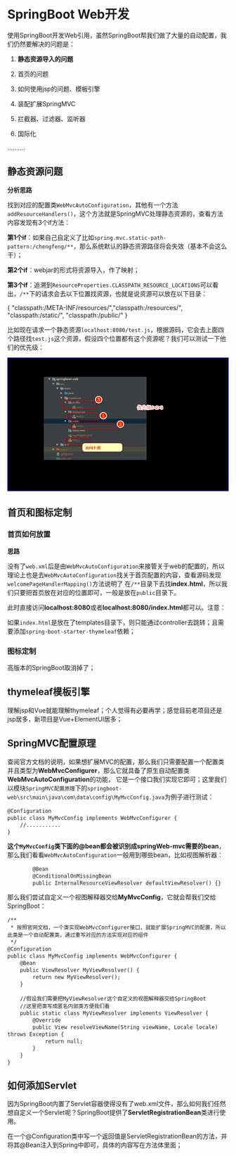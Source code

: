 # SpringBoot Web开发

使用SpringBoot开发Web引用，虽然SpringBoot帮我们做了大量的自动配置，我们仍然要解决的问题是：
1. **静态资源导入的问题**

2. 首页的问题

3. 如何使用jsp的问题、模板引擎

4. 装配扩展SpringMVC

5. 拦截器、过滤器、监听器

6. 国际化

..........



## 静态资源问题

**分析思路**

找到对应的配置类`WebMvcAutoConfiguration`，其他有一个方法`addResourceHandlers()`，这个方法就是SpringMVC处理静态资源的，查看方法内容发现有3个if方法：

**第1个if**：如果自己自定义了比如`spring.mvc.static-path-pattern:/chengfeng/**`，那么系统默认的静态资源路径将会失效（基本不会这么干）；

**第2个if**：webjar的形式将资源导入，作了映射；

**第3个if**：追溯到`ResourceProperties.CLASSPATH_RESOURCE_LOCATIONS`可以看出，`/**`下的请求会去以下位置找资源，也就是说资源可以放在以下目录：

{ "classpath:/META-INF/resources/","classpath:/resources/", "classpath:/static/", "classpath:/public/" }

比如现在请求一个静态资源`localhost:8080/test.js`，根据源码，它会去上面四个路径找`test.js`这个资源，假设四个位置都有这个资源呢？我们可以测试一下他们的优先级：

![静态资源目录的位置和优先级](https://github.com/MajorTooooom/SpringBoot/blob/master/images/%E9%9D%99%E6%80%81%E8%B5%84%E6%BA%90%E7%9B%AE%E5%BD%95%E7%9A%84%E4%BD%8D%E7%BD%AE%E5%92%8C%E4%BC%98%E5%85%88%E7%BA%A7.png)

 ## 首页和图标定制

 ### 首页如何放置
 **思路**

没有了`web.xml`后是由`WebMvcAutoConfiguration`来接管关于web的配置的，所以理论上也是去`WebMvcAutoConfiguration`找关于首页配置的内容，查看源码发现`welcomePageHandlerMapping()`方法说明了
在`/**`目录下去找**index.html**，所以我们只要把首页放在对应的位置即可，一般是放在`public`目录下。

此时直接访问**localhost:8080**或者**localhost:8080/index.html**都可以。注意：

如果`index.html`是放在了templates目录下，则只能通过controller去跳转；且需要添加`spring-boot-starter-thymeleaf`依赖；

### 图标定制

高版本的SpringBoot取消掉了；

## thymeleaf模板引擎

理解jsp和Vue就能理解thymeleaf；个人觉得有必要再学；感觉目前老项目还是jsp居多，新项目是Vue+ElementUI居多；

## SpringMVC配置原理

查阅官方文档的说明，如果想扩展MVC的配置，那么我们只需要配置一个配置类并且类型为**WebMvcConfigurer**，那么它就具备了原生自动配置类**WebMvcAutoConfiguration**的功能，
它是一个接口我们实现它即可；这里我们以模块`SpringMVC配置原理`下的`springboot-web\src\main\java\com\data\config\MyMvcConfig.java`为例子进行测试：

```
@Configuration
public class MyMvcConfig implements WebMvcConfigurer {
    //...........
}
```
**这个`MyMvcConfig`类下面的@bean都会被识别成springWeb-mvc需要的bean**，那么我们看看`WebMvcAutoConfiguration`一般用到哪些bean，比如视图解析器：

```
		@Bean
		@ConditionalOnMissingBean
		public InternalResourceViewResolver defaultViewResolver() {}
```

那么我们尝试自定义一个视图解释器交给**MyMvcConfig**，它就会帮我们交给SpringBoot：

```
/**
 * 按照官网文档，一个类实现WebMvcConfigurer接口，就能扩展SpringMVC的配置，所以此类是一个自动配置类，通过重写对应的方法实现对应的组件
 */
@Configuration
public class MyMvcConfig implements WebMvcConfigurer {
    @Bean
    public ViewResolver MyViewResolver() {
        return new MyViewResolver();
    }

    //假设我们需要把MyViewResolver这个自定义的视图解释器交给SpringBoot
    //这里把类写成匿名内部类方便我们看
    public static class MyViewResolver implements ViewResolver {
        @Override
        public View resolveViewName(String viewName, Locale locale) throws Exception {
            return null;
        }
    }
}
```

## 如何添加Servlet

因为SpringBoot内置了Servlet容器使得没有了web.xml文件，那么如何我们任然想自定义一个Servlet呢？SpringBoot提供了**ServletRegistrationBean**类进行使用。

在一个@Configuration类中写一个返回值是ServletRegistrationBean的方法，并将其@Bean注入到Spring中即可，具体的内容写在方法体里面；